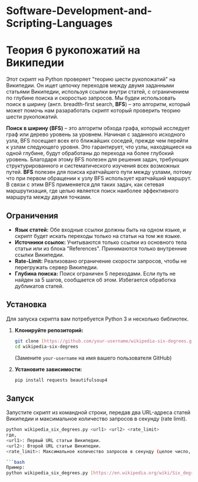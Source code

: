 # Software-Development-and-Scripting-Languages
# Теория 6 рукопожатий на Википедии

Этот скрипт на Python проверяет "теорию шести рукопожатий" на Википедии. Он ищет цепочку переходов между двумя заданными статьями Википедии, используя ссылки внутри статей, с ограничением по глубине поиска и скоростью запросов. Мы будеи использовать поиск в ширину (англ. breadth-first search, **BFS**) – это алгоритм, который может помочь нам разаработать скрипт который проверить теорию шести рукопожатий.

**Поиск в ширину (BFS)** – это алгоритм обхода графа, который исследует граф или дерево уровень за уровнем. Начиная с заданного исходного узла, BFS посещает всех его ближайших соседей, прежде чем перейти к узлам следующего уровня. Это гарантирует, что узлы, находящиеся на одной глубине, будут обработаны до перехода на более глубокий уровень. Благодаря этому BFS полезен для решения задач, требующих структурированного и систематического изучения всех возможных путей.
**BFS** полезен для поиска кратчайшего пути между узлами, потому что при первом обращении к узлу BFS использует кратчайший маршрут. В связи с этим BFS применяется для таких задач, как сетевая маршрутизация, где целью является поиск наиболее эффективного маршрута между двумя точками. 

## Ограничения

* **Язык статей:** Обе входные ссылки должны быть на одном языке, и скрипт будет искать переходы только на статьи на том же языке.
* **Источники ссылок:** Учитываются только ссылки из основного тела статьи или из блока "References". Принимаются только внутренние ссылки Википедии.
* **Rate-Limit:** Реализовано ограничение скорости запросов, чтобы не перегружать сервер Википедии.
* **Глубина поиска:** Поиск ограничен 5 переходами. Если путь не найден за 5 шагов, сообщается об этом. Избегается обработка дубликатов статей.

## Установка

Для запуска скрипта вам потребуется Python 3 и несколько библиотек.

1.  **Клонируйте репозиторий:**
    ```bash
    git clone [https://github.com/your-username/wikipedia-six-degrees.git](https://github.com/your-username/wikipedia-six-degrees.git)
    cd wikipedia-six-degrees
    ```
    (Замените `your-username` на имя вашего пользователя GitHub)

2.  **Установите зависимости:**
    ```bash
    pip install requests beautifulsoup4
    ```

## Запуск

Запустите скрипт из командной строки, передав два URL-адреса статей Википедии и максимальное количество запросов в секунду (rate limit).

```bash
python wikipedia_six_degrees.py <url1> <url2> <rate_limit>
где,
<url1>: Первый URL статьи Википедии.
<url2>: Второй URL статьи Википедии.
<rate_limit>: Максимальное количество запросов в секунду (целое число, например, 10).

```bash
Пример:
python wikipedia_six_degrees.py [https://en.wikipedia.org/wiki/Six_degrees_of_separation](https://en.wikipedia.org/wiki/Six_degrees_of_separation) [https://en.wikipedia.org/wiki/American_Broadcasting_Company](https://en.wikipedia.org/wiki/American_Broadcasting_Company) 10
